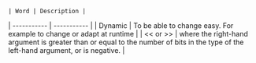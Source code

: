 	| Word | Description |
| ----------- | ----------- |
| Dynamic | To be able to change easy. For example to change or adapt at runtime |
| << or >> | where the right-hand argument is greater than or equal to the number of bits in the type of the left-hand argument, or is negative.  |
